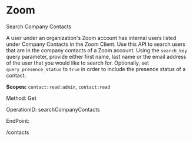 #     Zoom


Search Company Contacts

A user under an organization's Zoom account has internal users listed under Company Contacts in the Zoom Client. Use this API to search users that are in the company contacts of a Zoom account. Using the `search_key` query parameter, provide either first name, last name or the email address of the user that you would like to search for. Optionally, set `query_presence_status` to `true` in order to include the presence status of a contact. 

**Scopes:** `contact:read:admin`, `contact:read`
 

Method: Get

OperationID: searchCompanyContacts

EndPoint:

/contacts
